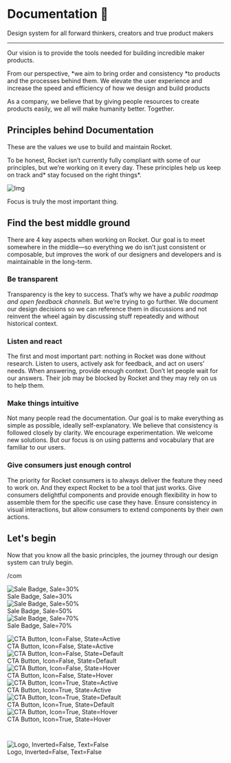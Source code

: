 
# Documentation 🚀

Design system for all forward thinkers, creators and true product makers

---

Our vision is to provide the tools needed for building incredible maker products.

From our perspective, *we aim to bring order and consistency *to products and the processes behind them. We elevate the user experience and increase the speed and efficiency of how we design and build products

As a company, we believe that by giving people resources to create products easily, we all will make humanity better. Together.

## Principles behind Documentation

These are the values we use to build and maintain Rocket.

To be honest, Rocket isn’t currently fully compliant with some of our principles, but we’re working on it every day. These principles help us keep on track and* stay focused on the right things*.

![Img](https://studio-assets.supernova.io/design-systems/14533/9289758a-6300-472a-bbc6-a57098081abf.jpeg?Expires=1990828800&Policy=eyJTdGF0ZW1lbnQiOlt7IlJlc291cmNlIjoiaHR0cHM6Ly9zdHVkaW8tYXNzZXRzLnN1cGVybm92YS5pby9kZXNpZ24tc3lzdGVtcy8xNDUzMy85Mjg5NzU4YS02MzAwLTQ3MmEtYmJjNi1hNTcwOTgwODFhYmYuanBlZyIsIkNvbmRpdGlvbiI6eyJEYXRlTGVzc1RoYW4iOnsiQVdTOkVwb2NoVGltZSI6MTk5MDgyODgwMH19fV19&Signature=E9DL6D-ZtS~4qaH18y5tnHC4gtpQUzZb85NmDFMuezn~MaWHPSumzBv6tXkxGqSgGyKh~9FaYnbfHkcJhU~4F~jdbuY70gbRxUpvnBtyCpz8o0mci-d2A9WoIZ3RGl11izD3c2WMfUaKhSaFlUw8cTGP-9vrqeUi58O2P4zYT9eAeyvOIFzQXgIgljhxiB9mIVU5a4j1vDL8ntJpagEZukKRskOgMrrB4LNQ-nRsvXFF7W5C5EkdoZPZf4jFxcQu2Yj6M9-bqNBXubYMsYYhEXqvqUOAnYVaE59E5PSSe43HKv2gp1ajSJ3ttHtTtCITO8Vyfh1FoTl03Z18ki8iZg__&Key-Pair-Id=APKAJGK34LCCAUR7N6LA)

Focus is truly the most important thing.

## Find the best middle ground

There are 4 key aspects when working on Rocket. Our goal is to meet somewhere in the middle—so everything we do isn’t just consistent or composable, but improves the work of our designers and developers and is maintainable in the long-term.

### Be transparent

Transparency is the key to success. That’s why we have a *public roadmap and open feedback channels*. But we’re trying to go further. We document our design decisions so we can reference them in discussions and not reinvent the wheel again by discussing stuff repeatedly and without historical context.

### Listen and react

The first and most important part: nothing in Rocket was done without research. Listen to users, actively ask for feedback, and act on users’ needs. When answering, provide enough context. Don’t let people wait for our answers. Their job may be blocked by Rocket and they may rely on us to help them.

### Make things intuitive

Not many people read the documentation. Our goal is to make everything as simple as possible, ideally self-explanatory. We believe that consistency is followed closely by clarity. We encourage experimentation. We welcome new solutions. But our focus is on using patterns and vocabulary that are familiar to our users.

### Give consumers just enough control

The priority for Rocket consumers is to always deliver the feature they need to work on. And they expect Rocket to be a tool that just works. Give consumers delightful components and provide enough flexibility in how to assemble them for the specific use case they have. Ensure consistency in visual interactions, but allow consumers to extend components by their own actions.

## Let's begin

Now that you know all the basic principles, the journey through our design system can truly begin.

/com

  
![Sale Badge, Sale=30%](https://studio-assets.supernova.io/design-systems/14533/37d983bd-d3d2-43fc-b332-935d9f92b9c5.png?Expires=1990828800&Policy=eyJTdGF0ZW1lbnQiOlt7IlJlc291cmNlIjoiaHR0cHM6Ly9zdHVkaW8tYXNzZXRzLnN1cGVybm92YS5pby9kZXNpZ24tc3lzdGVtcy8xNDUzMy8zN2Q5ODNiZC1kM2QyLTQzZmMtYjMzMi05MzVkOWY5MmI5YzUucG5nIiwiQ29uZGl0aW9uIjp7IkRhdGVMZXNzVGhhbiI6eyJBV1M6RXBvY2hUaW1lIjoxOTkwODI4ODAwfX19XX0_&Signature=dOyh0aur1ccNpecF~Hj4J8bxMeoZmT1FWQxtK9dPWLlwEzYEF9byt3~7MS-K5rv1TntaPOb5LuRFxrBFnMwsFBLwyZXy5oYq1JTGxh56RZlV-2muuL6Z~OF4708yxuQa38ABySlnNXgj3fmkET3mGe9dbCJzAqOqTA-wkz6zN-q0CfNQEWtWQsUPCK7dzV270wVeoafTSONFzJ7h5~sppo80TAgRNUWHY-Uqmn8mojHD6Dv48vuXFYTTah3pPybxJU9vdHfvCiCoEJ~-uCBoNOQo8jR93cPWJ3G6T37huqH0V8Jh3YgpkMPAkMuqH-tF91C~9DL1HxrYbBXKueKPOQ__&Key-Pair-Id=APKAJGK34LCCAUR7N6LA)  
Sale Badge, Sale=30%  
![Sale Badge, Sale=50%](https://studio-assets.supernova.io/design-systems/14533/13335d59-9b94-405c-aa27-2c0b8875a8fe.png?Expires=1990828800&Policy=eyJTdGF0ZW1lbnQiOlt7IlJlc291cmNlIjoiaHR0cHM6Ly9zdHVkaW8tYXNzZXRzLnN1cGVybm92YS5pby9kZXNpZ24tc3lzdGVtcy8xNDUzMy8xMzMzNWQ1OS05Yjk0LTQwNWMtYWEyNy0yYzBiODg3NWE4ZmUucG5nIiwiQ29uZGl0aW9uIjp7IkRhdGVMZXNzVGhhbiI6eyJBV1M6RXBvY2hUaW1lIjoxOTkwODI4ODAwfX19XX0_&Signature=grYMnPY6uN25aaZP1fqJoyk13km4oIseQTXBBBgJ9B1lqWRpxWBSzBm-fBlMsZZET8buWMsP2-Hz1bY7CyOU9Ihzvcvo0wUqtfmMvzXYoE53ftW38D1fwEWoO8e4N6HxLOEs5w9M4NUxk6k707sAFqDXE7jJpm6IxX-COy2cF9Xr~xfaTnOh0BO4fGUtP4bSOufQwQzwws9K82HJ4hI-gKPYlV28y3O8XyHmFm8Y7xejqiVWdjG~V-sgVTF4GfB9T~g1j0NQ8A4vm4B9JV5AcgNGyp64eEKsnggCm~fjWr2fbBtvnHUg4nSO7a7-A~p-qE2YJTPAuG7ucBson9Ti1g__&Key-Pair-Id=APKAJGK34LCCAUR7N6LA)  
Sale Badge, Sale=50%  
![Sale Badge, Sale=70%](https://studio-assets.supernova.io/design-systems/14533/1dd0f3e6-a92b-414a-bea2-5a169333ac8f.png?Expires=1990828800&Policy=eyJTdGF0ZW1lbnQiOlt7IlJlc291cmNlIjoiaHR0cHM6Ly9zdHVkaW8tYXNzZXRzLnN1cGVybm92YS5pby9kZXNpZ24tc3lzdGVtcy8xNDUzMy8xZGQwZjNlNi1hOTJiLTQxNGEtYmVhMi01YTE2OTMzM2FjOGYucG5nIiwiQ29uZGl0aW9uIjp7IkRhdGVMZXNzVGhhbiI6eyJBV1M6RXBvY2hUaW1lIjoxOTkwODI4ODAwfX19XX0_&Signature=ig2CA6~Fv3RTFmxzqKs-tvPL47wir-uHNBJrEZeAeSu9mjRAK-GK947K01eZApECAUJO0GGyKX4gTSXjJCxj9P7m-sQXneiiGILO7lm53bWlSVPuN3IL1dOURRl-Ej8dkaRAMygJLxKdcpLjVwOVUyeVGkF6bvhszWm62241N1E58xshMGJnjKiopsmJ32yyeyV6ZaFsVTuwDxMUbbWUNNs90vGkE2qv1CvEVC7GqrMA0Xsm8dGW0XaMGop9IrPN5jLJw8b994abFwbIcDBHTlHta3TSKcF7~X7e96EHtPgXGeRmLXw8iAfdtY7SQHcqufv8XkeBt9YPUcPFJMMhWQ__&Key-Pair-Id=APKAJGK34LCCAUR7N6LA)  
Sale Badge, Sale=70%  


  
![CTA Button, Icon=False, State=Active](https://studio-assets.supernova.io/design-systems/14533/35ab7090-7d39-424c-ab7a-18b3de711766.png?Expires=1990828800&Policy=eyJTdGF0ZW1lbnQiOlt7IlJlc291cmNlIjoiaHR0cHM6Ly9zdHVkaW8tYXNzZXRzLnN1cGVybm92YS5pby9kZXNpZ24tc3lzdGVtcy8xNDUzMy8zNWFiNzA5MC03ZDM5LTQyNGMtYWI3YS0xOGIzZGU3MTE3NjYucG5nIiwiQ29uZGl0aW9uIjp7IkRhdGVMZXNzVGhhbiI6eyJBV1M6RXBvY2hUaW1lIjoxOTkwODI4ODAwfX19XX0_&Signature=hRi19Qrtx8GkZn2jHGeWNPPSRCQPCL9V9eeBZIyiqQc0977X~z2epFyAbZbi8WjGsYUDcs~FZZDtOgOVH~GRBKIKChqM~mASXNKXTo-BuRe2rx~vI0-JzTfGy3O0NPKt5okuKmPBoHbV0S4DnaUA79uyHN6xfub7Zi1FEwXiEnt3prU4ZgEOYNNz8rv4VQG5tJpW7d9kP~M17uT4x4BHaB3PglMDD4udYYwSiQHOVnFEsWy3H49oJKD7bnjlafAG4SmAhYo4b6TmRddC3Q2hTcRzapoN0-aWSsBMPgf0b6e-UD-7pVBfOPjrB2e835JFvc1GXhUvwtRQmq0ep0BvpA__&Key-Pair-Id=APKAJGK34LCCAUR7N6LA)  
CTA Button, Icon=False, State=Active  
![CTA Button, Icon=False, State=Default](https://studio-assets.supernova.io/design-systems/14533/4f7ca566-719e-43e6-800e-749c2ce1402a.png?Expires=1990828800&Policy=eyJTdGF0ZW1lbnQiOlt7IlJlc291cmNlIjoiaHR0cHM6Ly9zdHVkaW8tYXNzZXRzLnN1cGVybm92YS5pby9kZXNpZ24tc3lzdGVtcy8xNDUzMy80ZjdjYTU2Ni03MTllLTQzZTYtODAwZS03NDljMmNlMTQwMmEucG5nIiwiQ29uZGl0aW9uIjp7IkRhdGVMZXNzVGhhbiI6eyJBV1M6RXBvY2hUaW1lIjoxOTkwODI4ODAwfX19XX0_&Signature=UdBnzQxPHrdD8P3w2Etp1C86TeY8B19jejwlAxXqoCCkwVEo9x2mljsTzAoFzALHs3M4Aq-~xLVtHCsaAcMir7c4zdD5Am2P1Vu~3E0l~xSkIRcv7DU~uBJD~10nVlp72N3K8vV9545szyebz3QJRgluxc0o98WwXkIqyH8h-QNM8tcYVKOB1hIUFczRcIv38~h-QFns5EPrzkm5q822p5dNHXKol-Fz45HcZVSqShdSmzjXzIQG1D80DImu1FUzbEA5tl9qFz8iESQaAbp0X2Y0HKx7HocZ-6Xc~UkcxBoXGoTDf3lrB7JdA5LF0IdmKgMrQSWreRqydQbsMgijBg__&Key-Pair-Id=APKAJGK34LCCAUR7N6LA)  
CTA Button, Icon=False, State=Default  
![CTA Button, Icon=False, State=Hover](https://studio-assets.supernova.io/design-systems/14533/5abaff08-4285-4f4c-9453-5d256c995f7b.png?Expires=1990828800&Policy=eyJTdGF0ZW1lbnQiOlt7IlJlc291cmNlIjoiaHR0cHM6Ly9zdHVkaW8tYXNzZXRzLnN1cGVybm92YS5pby9kZXNpZ24tc3lzdGVtcy8xNDUzMy81YWJhZmYwOC00Mjg1LTRmNGMtOTQ1My01ZDI1NmM5OTVmN2IucG5nIiwiQ29uZGl0aW9uIjp7IkRhdGVMZXNzVGhhbiI6eyJBV1M6RXBvY2hUaW1lIjoxOTkwODI4ODAwfX19XX0_&Signature=ELP~JIyWJSGeOlymmZBJ5A-YTO3ImIHM8weHNRUgtx01Er9XnSPf2RhjjicNuVjMG5xK9eL6djnIyAEmOFYtyExSglzENWax9Vde0Eilj4aG0P0rpOK-dYtxPh8VLNRp7IE3oYr80KU8F1Wg8zV1Ks4fAOUcdtWhycHijD9nWGj87bc-ppPKD~beFJAwYZ688oNX1mcn8npdQVCYQkqEoHcJnxwJvkNa25i2FxvzpE9Xh5F5PBmRATUcqEgdJ6diSbvb~BvFpzvhqTdOBo0WWpf1RXyYevOpsz5eCJYtYk5PrlgX7bTfnX0ESjp~0FcfBjFFhQTsoNLZS39w~5BYUQ__&Key-Pair-Id=APKAJGK34LCCAUR7N6LA)  
CTA Button, Icon=False, State=Hover  
![CTA Button, Icon=True, State=Active](https://studio-assets.supernova.io/design-systems/14533/07fb3a08-cc48-47c9-9286-dde8209846a1.png?Expires=1990828800&Policy=eyJTdGF0ZW1lbnQiOlt7IlJlc291cmNlIjoiaHR0cHM6Ly9zdHVkaW8tYXNzZXRzLnN1cGVybm92YS5pby9kZXNpZ24tc3lzdGVtcy8xNDUzMy8wN2ZiM2EwOC1jYzQ4LTQ3YzktOTI4Ni1kZGU4MjA5ODQ2YTEucG5nIiwiQ29uZGl0aW9uIjp7IkRhdGVMZXNzVGhhbiI6eyJBV1M6RXBvY2hUaW1lIjoxOTkwODI4ODAwfX19XX0_&Signature=nBlikqvFHXq34LDuQXTBj-7659kRdKz~uMJ7k9mnQvjOjY1avbcAZdu3x56JtTvpydH17nZ9afwrfIrEFkjbjgSU1bX~j1UjoXkWeTzCBwxUGMkT31z55N-DgXl~eQuunA4Lmqdmo2g-DF1-PYuMYE5h0avwXOsu7B2I3W3vpx3YESn5fQ-R6mz8lhK0Srjkh9dJMom8MbUqtsrZpOQLlNQZSiro6T~z~UW8CRr~n1zy6Jv4OGkT4Bum6HjnIdTUXx0ofKC1Ynvi3FAAzgCZlGdnNXmJXtdwILr3yqMKhu9zmjamA~HawgEyWBe1U4wFJobYRsw8yVlxgM-Z3ydKBw__&Key-Pair-Id=APKAJGK34LCCAUR7N6LA)  
CTA Button, Icon=True, State=Active  
![CTA Button, Icon=True, State=Default](https://studio-assets.supernova.io/design-systems/14533/38db81af-eb9c-44a6-b101-c0f7a1f7b51c.png?Expires=1990828800&Policy=eyJTdGF0ZW1lbnQiOlt7IlJlc291cmNlIjoiaHR0cHM6Ly9zdHVkaW8tYXNzZXRzLnN1cGVybm92YS5pby9kZXNpZ24tc3lzdGVtcy8xNDUzMy8zOGRiODFhZi1lYjljLTQ0YTYtYjEwMS1jMGY3YTFmN2I1MWMucG5nIiwiQ29uZGl0aW9uIjp7IkRhdGVMZXNzVGhhbiI6eyJBV1M6RXBvY2hUaW1lIjoxOTkwODI4ODAwfX19XX0_&Signature=gAX3io5IAHrhv1RX4FWhVTAsJvHD6xqek3Hyvp~4-8T6mj8zjldm4-lztoFxmXxxz16ZXkpUGYDDuS4t1Hk81nhHNQu8j2SyudN9fQwfgvV34IfL0Jui8u8QYXj9G-BFJJYVBhufAu8Y0ad6~2ifMdYGA96MXSV9yUOQe7eFWk1gC9ssgc9kVkHh3fH1WTF2fjwFjyYq~N40xao6nxd~xwrJwv9fqQC9AF1NaTRioph8K2KSgUAk961pJuI9peyvTv-tZlfazMZcM57BLkBquYXk1ErjhEB0~NEJYKLlXp4mlDJMk70iCsmihNOZPpokbQ9CEqvUsvc9q91hJLgPhQ__&Key-Pair-Id=APKAJGK34LCCAUR7N6LA)  
CTA Button, Icon=True, State=Default  
![CTA Button, Icon=True, State=Hover](https://studio-assets.supernova.io/design-systems/14533/6ad5f103-c467-4854-988d-753e83e2e3c6.png?Expires=1990828800&Policy=eyJTdGF0ZW1lbnQiOlt7IlJlc291cmNlIjoiaHR0cHM6Ly9zdHVkaW8tYXNzZXRzLnN1cGVybm92YS5pby9kZXNpZ24tc3lzdGVtcy8xNDUzMy82YWQ1ZjEwMy1jNDY3LTQ4NTQtOTg4ZC03NTNlODNlMmUzYzYucG5nIiwiQ29uZGl0aW9uIjp7IkRhdGVMZXNzVGhhbiI6eyJBV1M6RXBvY2hUaW1lIjoxOTkwODI4ODAwfX19XX0_&Signature=JbDT406HpJXMf6mY0DglK3g8~ybTTPUgfUa-KcKxgCkPenyqGM2dDOLK0wV-GoAU-OJBNcpx97vSmyok-ynVJgHTA0-jSctUrEXQreNwxNDN19OxFMKz8XIGrUuUMLW6-qbF0m5BaePmslYVUdz93fe9oFm~62DrWG5eQFksYoprC-UrKgRgTiMznQO4YhCvF0VBYM47ezO6XF0qgPOhntq9HmZalS98Ge7kCuQoNOzqs2fAQKsmNhioMgcPCE~x1etSUNpJtbhH67zrKOofkmmNx0Yg6Pj3GhUQGKjZiPxXWpLQIWZmjE5SMt8BQkgcYYNqDQ-~XtDSwMQfGx6w8w__&Key-Pair-Id=APKAJGK34LCCAUR7N6LA)  
CTA Button, Icon=True, State=Hover  


```javascript  
  
```

  
![Logo, Inverted=False, Text=False](https://studio-assets.supernova.io/design-systems/14533/a91a088b-e3b0-43a8-9645-dbbcd779cb67.png?Expires=1990828800&Policy=eyJTdGF0ZW1lbnQiOlt7IlJlc291cmNlIjoiaHR0cHM6Ly9zdHVkaW8tYXNzZXRzLnN1cGVybm92YS5pby9kZXNpZ24tc3lzdGVtcy8xNDUzMy9hOTFhMDg4Yi1lM2IwLTQzYTgtOTY0NS1kYmJjZDc3OWNiNjcucG5nIiwiQ29uZGl0aW9uIjp7IkRhdGVMZXNzVGhhbiI6eyJBV1M6RXBvY2hUaW1lIjoxOTkwODI4ODAwfX19XX0_&Signature=Eyr8i~t5Pl2L4L6enOVvvgrafEXOcz3d4H4B~InFgx7GphRYP-DAe3kmWIbyiWQdHAj1y1xzcJQQA825yku~PJiocA6KcZaNR5k7OYz1gAoW1Mk4o6FXivc9VqEW7JVbL1~HbpzJ8ljwmryF1L-qVCB-x0wJzcVhdy6c9FJolgFNY~FUlXixTj5C~-M5~pxqBTt-w59WT3r~~VzYxykNQ2g-EGaywi9mKn7okH8YIrgNqm53Zt~titns2i8ieGR87FnbUQVEpcPDSWWGv6Wrb11LPvPW0Gi~a8SlXSfRnwPWaebiRM7qkyPOghkD7l77VbSDB1sKB9dEn3C0EEPvyw__&Key-Pair-Id=APKAJGK34LCCAUR7N6LA)  
Logo, Inverted=False, Text=False  


  
  
